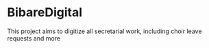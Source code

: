 # BibareDigital
This project aims to digitize all secretarial work, including choir leave requests and more

